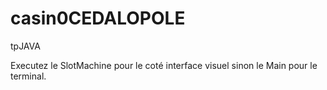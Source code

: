 # casin0CEDALOPOLE

tpJAVA

Executez le SlotMachine pour le coté interface visuel sinon le Main pour le terminal.
